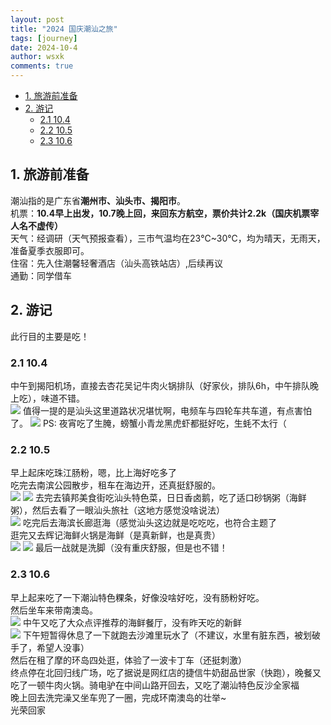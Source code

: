 ```yaml
---
layout: post
title: "2024 国庆潮汕之旅"
tags: [journey]
date: 2024-10-4
author: wsxk
comments: true
---
```


- [1. 旅游前准备](#1-旅游前准备)
- [2. 游记](#2-游记)
  - [2.1 10.4](#21-104)
  - [2.2 10.5](#22-105)
  - [2.3 10.6](#23-106)


## 1. 旅游前准备<br>
潮汕指的是广东省**潮州市、汕头市、揭阳市**。<br>
机票：**10.4早上出发，10.7晚上回，来回东方航空，票价共计2.2k（国庆机票宰人名不虚传）**<br>
天气：经调研（天气预报查看），三市气温均在23℃~30℃，均为晴天，无雨天，准备夏季衣服即可。<br>
住宿：先入住潮馨轻奢酒店（汕头高铁站店）,后续再议<br>
通勤：同学借车

## 2. 游记<br>
此行目的主要是吃！<br>
### 2.1 10.4<br>
中午到揭阳机场，直接去杏花吴记牛肉火锅排队（好家伙，排队6h，中午排队晚上吃），味道不错。<br>
![](https://raw.githubusercontent.com/wsxk/wsxk_pictures/main/2024-9-25/4f25f3f230f05b2eb6bc371282ac2c50.jpg)
值得一提的是汕头这里道路状况堪忧啊，电频车与四轮车共车道，有点害怕了。
![](https://raw.githubusercontent.com/wsxk/wsxk_pictures/main/2024-9-25/IMG_2084.JPG)
PS: 夜宵吃了生腌，螃蟹小青龙黑虎虾都挺好吃，生蚝不太行（

### 2.2 10.5<br>
早上起床吃珠江肠粉，嗯，比上海好吃多了<br>
吃完去南滨公园散步，租车在海边开，还真挺舒服的。<br>
![](https://raw.githubusercontent.com/wsxk/wsxk_pictures/main/2024-9-25/IMG_2089.JPG)
![](https://raw.githubusercontent.com/wsxk/wsxk_pictures/main/2024-9-25/IMG_2092.JPG)
去完去镇邦美食街吃汕头特色菜，日日香卤鹅，吃了适口砂锅粥（海鲜粥），然后去看了一眼汕头旅社（这地方感觉没啥说法）<br>
![](https://raw.githubusercontent.com/wsxk/wsxk_pictures/main/2024-9-25/IMG_2094.JPG)
吃完后去海滨长廊逛海（感觉汕头这边就是吃吃吃，也符合主题了<br>
逛完又去辉记海鲜火锅是海鲜（是真新鲜，也是真贵）<br>
![](https://raw.githubusercontent.com/wsxk/wsxk_pictures/main/2024-9-25/IMG_2112.JPG)
![](https://raw.githubusercontent.com/wsxk/wsxk_pictures/main/2024-9-25/IMG_2114.JPG)
最后一战就是洗脚（没有重庆舒服，但是也不错！<br>


### 2.3 10.6<br>
早上起来吃了一下潮汕特色粿条，好像没啥好吃，没有肠粉好吃。<br>
然后坐车来带南澳岛。<br>
![](https://raw.githubusercontent.com/wsxk/wsxk_pictures/main/2024-9-25/48e7728274d934a7ceffbbc04b7e9d64.JPG)
中午又吃了大众点评推荐的海鲜餐厅，没有昨天吃的新鲜<br>
![](https://raw.githubusercontent.com/wsxk/wsxk_pictures/main/2024-9-25/7feb05bbddb4ad4ee6bd778dc7547ded.JPG)
下午短暂得休息了一下就跑去沙滩里玩水了（不建议，水里有脏东西，被划破手了，希望人没事）<br>
然后在租了摩的环岛四处逛，体验了一波卡丁车（还挺刺激）<br>
终点停在北回归线广场，吃了据说是网红店的捷信牛奶甜品世家（快跑），晚餐又吃了一顿牛肉火锅。骑电驴在中间山路开回去，又吃了潮汕特色反沙全家福<br>
晚上回去洗完澡又坐车兜了一圈，完成环南澳岛的壮举~<br>
光荣回家
